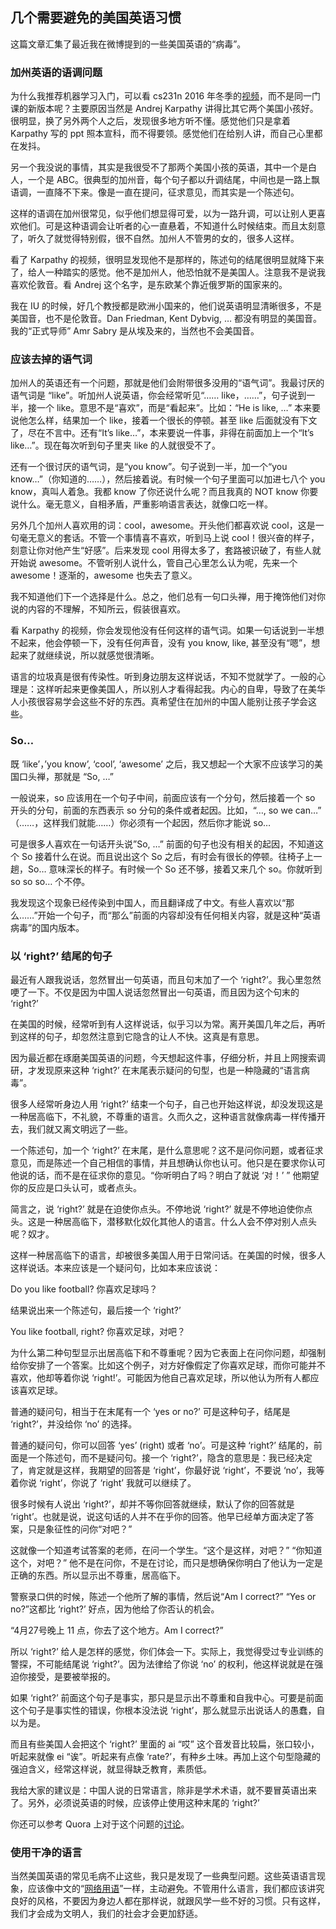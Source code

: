 <div class="inner">
<h2>几个需要避免的美国英语习惯</h2>
<p>这篇文章汇集了最近我在微博提到的一些美国英语的“病毒”。</p>
<h3 id="加州英语的语调问题">加州英语的语调问题</h3>
<p>为什么我推荐机器学习入门，可以看 cs231n 2016 年冬季的<a href="https://www.youtube.com/watch?v=i94OvYb6noo">视频</a>，而不是同一门课的新版本呢？主要原因当然是 Andrej Karpathy 讲得比其它两个美国小孩好。很明显，换了另外两个人之后，发现很多地方听不懂。感觉他们只是拿着 Karpathy 写的 ppt 照本宣科，而不得要领。感觉他们在给别人讲，而自己心里都在发抖。</p>
<p>另一个我没说的事情，其实是我很受不了那两个美国小孩的英语，其中一个是白人，一个是 ABC。很典型的加州音，每个句子都以升调结尾，中间也是一路上飘语调，一直降不下来。像是一直在提问，征求意见，而其实是一个陈述句。</p>
<p>这样的语调在加州很常见，似乎他们想显得可爱，以为一路升调，可以让别人更喜欢他们。可是这种语调会让听者的心一直悬着，不知道什么时候结束。而且太刻意了，听久了就觉得特别假，很不自然。加州人不管男的女的，很多人这样。</p>
<p>看了 Karpathy 的视频，很明显发现他不是那样的，陈述句的结尾很明显就降下来了，给人一种踏实的感觉。他不是加州人，他恐怕就不是美国人。注意我不是说我喜欢伦敦音。看 Andrej 这个名字，是东欧某个靠近俄罗斯的国家来的。</p>
<p>我在 IU 的时候，好几个教授都是欧洲小国来的，他们说英语明显清晰很多，不是美国音，也不是伦敦音。Dan Friedman, Kent Dybvig, … 都没有明显的美国音。我的“正式导师” Amr Sabry 是从埃及来的，当然也不会美国音。</p>
<h3 id="应该去掉的语气词">应该去掉的语气词</h3>
<p>加州人的英语还有一个问题，那就是他们会附带很多没用的“语气词”。我最讨厌的语气词是 “like”。听加州人说英语，你会经常听见“…… like，……”，句子说到一半，接一个 like。意思不是“喜欢”，而是“看起来”。比如：“He is like, …” 本来要说他怎么样，结果加一个 like，接着一个很长的停顿。甚至 like 后面就没有下文了，尽在不言中。还有“It’s like…”，本来要说一件事，非得在前面加上一个“It’s like…”。现在每次听到句子里夹 like 的人就很受不了。</p>
<p>还有一个很讨厌的语气词，是“you know”。句子说到一半，加一个“you know…”（你知道的……），然后接着说。有时候一个句子里面可以加进七八个 you know，真叫人着急。我都 know 了你还说什么呢？而且我真的 NOT know 你要说什么。毫无意义，自相矛盾，严重影响语言表达，就像口吃一样。</p>
<p>另外几个加州人喜欢用的词：cool，awesome。开头他们都喜欢说 cool，这是一句毫无意义的套话。不管一个事情喜不喜欢，听到马上说 cool！很兴奋的样子，刻意让你对他产生“好感”。后来发现 cool 用得太多了，套路被识破了，有些人就开始说 awesome。不管听别人说什么，管自己心里怎么认为呢，先来一个 awesome！逐渐的，awesome 也失去了意义。</p>
<p>我不知道他们下一个选择是什么。总之，他们总有一句口头禅，用于掩饰他们对你说的内容的不理解，不知所云，假装很喜欢。</p>
<p>看 Karpathy 的视频，你会发现他没有任何这样的语气词。如果一句话说到一半想不起来，他会停顿一下，没有任何声音，没有 you know, like, 甚至没有“嗯”，想起来了就继续说，所以就感觉很清晰。</p>
<p>语言的垃圾真是很有传染性。听到身边朋友这样说话，不知不觉就学了。一般的心理是：这样听起来更像美国人，所以别人才看得起我。内心的自卑，导致了在美华人小孩很容易学会这些不好的东西。真希望住在加州的中国人能别让孩子学会这些。</p>
<h3 id="so">So…</h3>
<p>既 ‘like’，’you know’, ‘cool’, ‘awesome’ 之后，我又想起一个大家不应该学习的美国口头禅，那就是 “So, …”</p>
<p>一般说来，so 应该用在一个句子中间，前面应该有一个分句，然后接着一个 so 开头的分句，前面的东西表示 so 分句的条件或者起因。比如，“…, so we can…” （……，这样我们就能……）你必须有一个起因，然后你才能说 so…</p>
<p>可是很多人喜欢在一句话开头说”So, …” 前面的句子也没有相关的起因，不知道这个 So 接着什么在说。而且说出这个 So 之后，有时会有很长的停顿。往椅子上一趟，So… 意味深长的样子。有时候一个 So 还不够，接着又来几个 so。你就听到 so so so… 个不停。</p>
<p>我发现这个现象已经传染到中国人，而且翻译成了中文。有些人喜欢以“那么……”开始一个句子，而“那么”前面的内容却没有任何相关内容，就是这种“英语病毒”的国内版本。</p>
<h3 id="以-right-结尾的句子">以 ‘right?’ 结尾的句子</h3>
<p>最近有人跟我说话，忽然冒出一句英语，而且句末加了一个 ‘right?’。我心里忽然哽了一下。不仅是因为中国人说话忽然冒出一句英语，而且因为这个句末的 ‘right?’</p>
<p>在美国的时候，经常听到有人这样说话，似乎习以为常。离开美国几年之后，再听到这样的句子，却忽然注意到它隐含的让人不快。这真是有意思。</p>
<p>因为最近都在琢磨美国英语的问题，今天想起这件事，仔细分析，并且上网搜索调研，才发现原来这种 ‘right?’ 在末尾表示疑问的句型，也是一种隐藏的“语言病毒”。</p>
<p>很多人经常听身边人用 ‘right?’ 结束一个句子，自己也开始这样说，却没发现这是一种居高临下，不礼貌，不尊重的语言。久而久之，这种语言就像病毒一样传播开去，我们就又离文明远了一些。</p>
<p>一个陈述句，加一个 ‘right?’ 在末尾，是什么意思呢？这不是问你问题，或者征求意见，而是陈述一个自己相信的事情，并且想确认你也认可。他只是在要求你认可他说的话，而不是在征求你的意见。“你听明白了吗？明白了就说 ‘对！’ ” 他期望你的反应是口头认可，或者点头。</p>
<p>简言之，说 ‘right?’ 就是在迫使你点头。不停地说 ‘right?’ 就是不停地迫使你点头。这是一种居高临下，潜移默化奴化其他人的语言。什么人会不停对别人点头呢？奴才。</p>
<p>这样一种居高临下的语言，却被很多美国人用于日常问话。在美国的时候，很多人这样说话。本来应该是一个疑问句，比如本来应该说：</p>
<p>Do you like football?
你喜欢足球吗？</p>
<p>结果说出来一个陈述句，最后接一个 ‘right?’</p>
<p>You like football, right?
你喜欢足球，对吧？</p>
<p>为什么第二种句型显示出居高临下和不尊重呢？因为它表面上在问你问题，却强制给你安排了一个答案。比如这个例子，对方好像假定了你喜欢足球，而你可能并不喜欢，他却等着你说 ‘right!’。可能因为他自己喜欢足球，所以他认为所有人都应该喜欢足球。</p>
<p>普通的疑问句，相当于在末尾有一个 ‘yes or no?’ 可是这种句子，结尾是 ‘right?’，并没给你 ‘no’ 的选择。</p>
<p>普通的疑问句，你可以回答 ‘yes’ (right) 或者 ‘no’。可是这种 ‘right?’ 结尾的，前面是一个陈述句，而不是疑问句。接一个 ‘right?’，隐含的意思是：我已经决定了，肯定就是这样，我期望的回答是 ‘right’，你最好说 ‘right’，不要说 ‘no’，我等着你说 ‘right’，你说了 ‘right’ 我就可以继续了。</p>
<p>很多时候有人说出 ‘right?’，却并不等你回答就继续，默认了你的回答就是 ‘right’。也就是说，说这句话的人并不在乎你的回答。他早已经单方面决定了答案，只是象征性的问你“对吧？”</p>
<p>这就像一个知道考试答案的老师，在问一个学生。“这个是这样，对吧？” “你知道这个，对吧？” 他不是在问你，不是在讨论，而只是想确保你明白了他认为一定是正确的东西。所以显示出不尊重，居高临下。</p>
<p>警察录口供的时候，陈述一个他所了解的事情，然后说“Am I correct?” “Yes or no?”这都比 ‘right?’ 好点，因为他给了你否认的机会。</p>
<p>“4月27号晚上 11 点，你去了这个地方。Am I correct?”</p>
<p>所以 ‘right?’ 给人是怎样的感觉，你们体会一下。实际上，我觉得受过专业训练的警探，不可能结尾说 ‘right?’。因为法律给了你说 ‘no’ 的权利，他这样说就是在强迫你接受，是要被举报的。</p>
<p>如果 ‘right?’ 前面这个句子是事实，那只是显示出不尊重和自我中心。可要是前面这个句子是事实性的错误，你根本没法说 ‘right’，那么就显示出说话人的愚蠢，自以为是。</p>
<p>而且有些美国人会把这个 ‘right?’ 里面的 ai “哎” 这个音发音比较扁，张口较小，听起来就像 ei “诶”。听起来有点像 ‘rate?’，有种乡土味。再加上这个句型隐藏的强迫含义，经常这样说，就显得缺乏教育，素质低。</p>
<p>我给大家的建议是：中国人说的日常语言，除非是学术术语，就不要冒英语出来了。另外，必须说英语的时候，应该停止使用这种末尾的 ‘right?’</p>
<p>你还可以参考 Quora 上对于这个问题的<a href="https://www.quora.com/Why-do-people-end-a-sentence-with-the-word-right">讨论</a>。</p>
<h3 id="使用干净的语言">使用干净的语言</h3>
<p>当然美国英语的常见毛病不止这些，我只是发现了一些典型问题。这些英语语言现象，应该像中文的“<a href="http://www.yinwang.org/blog-cn/2017/11/05/words">网络用语</a>”一样，主动避免。不管用什么语言，我们都应该讲究良好的风格，不要因为身边人都在那样说，就跟风学一些不好的习惯。只有这样，我们才会成为文明人，我们的社会才会更加舒适。</p>
</div>
<!--
<div class="ad-banner" style="margin-top: 5px">
<script async src="//pagead2.googlesyndication.com/pagead/js/adsbygoogle.js"></script>
<ins class="adsbygoogle"
                    style="display:inline-block;width:100%;height:90px"
                    data-ad-client="ca-pub-1331524016319584"
                    data-ad-slot="6657867155"></ins>
<script>(adsbygoogle = window.adsbygoogle || []).push({});</script>
</div>
<script data-ad-client="ca-pub-1331524016319584" async
            src="https://pagead2.googlesyndication.com/pagead/js/adsbygoogle.js">
</script>
        -->
    